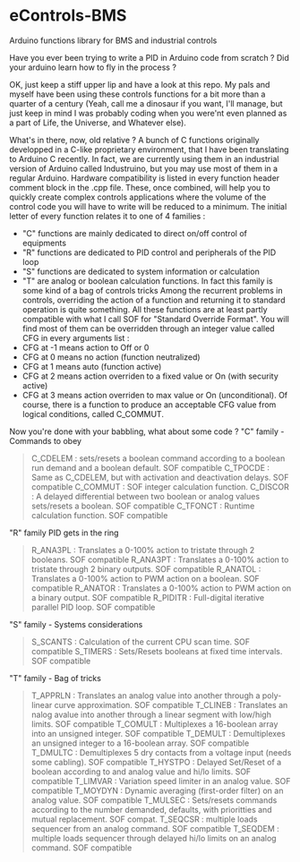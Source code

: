 # eControls-BMS
Arduino functions library for BMS and industrial controls

Have you ever been trying to write a PID in Arduino code from scratch ? Did your arduino learn how to fly in the process ?

OK, just keep a stiff upper lip and have a look at this repo. My pals and myself have been using these controls functions for a bit more than a quarter of a century (Yeah, call me a dinosaur if you want, I'll manage, but just keep in mind I was probably coding when you were'nt even planned as a part of Life, the Universe, and Whatever else).

What's in there, now, old relative ?
A bunch of C functions originally developped in a C-like proprietary environment, that I have been translating to Arduino C recently. In fact, we are currently using them in an industrial version of Arduino called Industruino, but you may use most of them in a regular Arduino. Hardware compatibility is listed in every function header comment block in the .cpp file.
These, once combined, will help you to quickly create complex controls applications where the volume of the control code you will have to write will be reduced to a minimum.
The initial letter of every function relates it to one of 4 families :
- "C" functions are mainly dedicated to direct on/off control of equipments
- "R" functions are dedicated to PID control and peripherals of the PID loop
- "S" functions are dedicated to system information or calculation
- "T" are analog or boolean calculation functions. In fact this family is some kind of a bag of controls tricks
Among the recurrent problems in controls, overriding the action of a function and returning it to standard operation is quite something. All these functions are at least partly compatible with what I call SOF for "Standard Override Format".
You will find most of them can be overridden through an integer value called CFG in every arguments list : 
- CFG at -1 means action to Off or 0
- CFG at 0 means no action (function neutralized)
- CFG at 1 means auto (function active)
- CFG at 2 means action overriden to a fixed value or On (with security active)
- CFG at 3 means action overriden to max value or On (unconditional).
Of course, there is a function to produce an acceptable CFG value from logical conditions, called C_COMMUT.

Now you're done with your babbling, what about some code ?
"C" family - Commands to obey
> C_CDELEM : sets/resets a boolean command according to a boolean run demand and a boolean default. SOF compatible
> C_TPOCDE : Same as C_CDELEM, but with activation and deactivation delays. SOF compatible
> C_COMMUT : SOF integer calculation function.
> C_DISCOR : A delayed differential between two boolean or analog values sets/resets a boolean. SOF compatible
> C_TFONCT : Runtime calculation function. SOF compatible

"R" family  PID gets in the ring
> R_ANA3PL : Translates a 0-100% action to tristate through 2 booleans. SOF compatible
> R_ANA3PT : Translates a 0-100% action to tristate through 2 binary outputs. SOF compatible
> R_ANATOL : Translates a 0-100% action to PWM action on a boolean. SOF compatible
> R_ANATOR : Translates a 0-100% action to PWM action on a binary output. SOF compatible
> R_PIDITR : Full-digital iterative parallel PID loop. SOF compatible

"S" family - Systems considerations
> S_SCANTS : Calculation of the current CPU scan time. SOF compatible
> S_TIMERS : Sets/Resets booleans at fixed time intervals. SOF compatible

"T" family - Bag of tricks
> T_APPRLN : Translates an analog value into another through a poly-linear curve approximation. SOF compatible
> T_CLINEB : Translates an nalog avalue into another through a linear segment with low/high limits. SOF compatible
> T_COMULT : Multiplexes a 16-boolean array into an unsigned integer. SOF compatible
> T_DEMULT : Demultiplexes an unsigned integer to a 16-boolean array. SOF compatible
> T_DMULTC : Demultiplexes 5 dry contacts from a voltage input (needs some cabling). SOF compatible
> T_HYSTPO : Delayed Set/Reset of a boolean according to and analog value and hi/lo limits. SOF compatible
> T_LIMVAR : Variation speed limiter in an analog value. SOF compatible 
> T_MOYDYN : Dynamic averaging (first-order filter) on an analog value. SOF compatible
> T_MULSEC : Sets/resets commands according to the number demanded, defaults, with prioritties and mutual replacement. SOF compat.
> T_SEQCSR : multiple loads sequencer from an analog command. SOF compatible
> T_SEQDEM : multiple loads sequencer through delayed hi/lo limits on an analog command. SOF compatible

